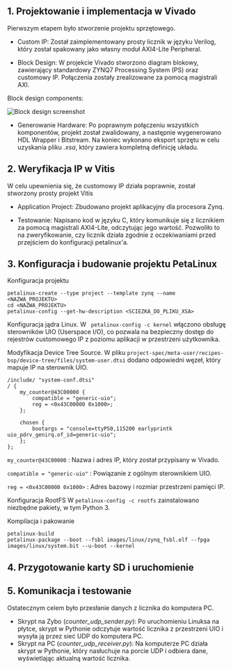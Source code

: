## 1. Projektowanie i implementacja w Vivado

Pierwszym etapem było stworzenie projektu sprzętowego.
* Custom IP: Został zaimplementowany prosty licznik w języku Verilog, który został spakowany jako własny moduł AXI4-Lite Peripheral.

* Block Design: W projekcie Vivado stworzono diagram blokowy, zawierający standardowy ZYNQ7 Processing System (PS) oraz customowy IP. Połączenia zostały zrealizowane za pomocą magistrali AXI.

Block design components:

![Block design screenshot](https://i.imgur.com/palpOTp.png)

* Generowanie Hardware: Po poprawnym połączeniu wszystkich komponentów, projekt został zwalidowany, a następnie wygenerowano HDL Wrapper i Bitstream. Na koniec wykonano eksport sprzętu w celu uzyskania pliku _.xsa_, który zawiera kompletną definicję układu.

## 2. Weryfikacja IP w Vitis

W celu upewnienia się, że customowy IP działa poprawnie, został stworzony prosty projekt Vitis
* Application Project: Zbudowano projekt aplikacyjny dla procesora Zynq.

* Testowanie: Napisano kod w języku C, który komunikuje się z licznikiem za pomocą magistrali AXI4-Lite, odczytując jego wartość. Pozwoliło to na zweryfikowanie, czy licznik działa zgodnie z oczekiwaniami przed przejściem do konfiguracji petalinux'a.

## 3. Konfiguracja i budowanie projektu PetaLinux

Konfiguracja projektu

```
petalinux-create --type project --template zynq --name <NAZWA_PROJEKTU>
cd <NAZWA_PROJEKTU>
petalinux-config --get-hw-description <SCIEZKA_DO_PLIKU_XSA>
```

Konfiguracja jądra Linux.
W ``` petalinux-config -c kernel``` włączono obsługę sterowników UIO (Userspace I/O), co pozwala na bezpieczny dostęp do rejestrów customowego IP z poziomu aplikacji w przestrzeni użytkownika.

Modyfikacja Device Tree Source.
W pliku ``` project-spec/meta-user/recipes-bsp/device-tree/files/system-user.dtsi ``` dodano odpowiedni węzeł, który mapuje IP na sterownik UIO.

```
/include/ "system-conf.dtsi"
/ {
    my_counter@43C00000 {
        compatible = "generic-uio";
        reg = <0x43C00000 0x1000>;
    };

    chosen {
        bootargs = "console=ttyPS0,115200 earlyprintk uio_pdrv_genirq.of_id=generic-uio";
    };
};
```

``` my_counter@43C00000 ``` : Nazwa i adres IP, który został przypisany w Vivado.

``` compatible = "generic-uio" ``` : Powiązanie z ogólnym sterownikiem UIO.

``` reg = <0x43C00000 0x1000> ``` : Adres bazowy i rozmiar przestrzeni pamięci IP.

Konfiguracja RootFS
W ``` petalinux-config -c rootfs ``` zainstalowano niezbędne pakiety, w tym Python 3.

Kompilacja i pakowanie
```
petalinux-build
petalinux-package --boot --fsbl images/linux/zynq_fsbl.elf --fpga images/linux/system.bit --u-boot --kernel
```

## 4. Przygotowanie karty SD i uruchomienie

## 5. Komunikacja i testowanie
Ostatecznym celem było przesłanie danych z licznika do komputera PC.
* Skrypt na Zybo (_counter_udp_sender.py_): Po uruchomieniu Linuksa na płytce, skrypt w Pythonie odczytuje wartość licznika z przestrzeni UIO i wysyła ją przez sieć UDP do komputera PC.
* Skrypt na PC (_counter_udp_receiver.py_): Na komputerze PC działa skrypt w Pythonie, który nasłuchuje na porcie UDP i odbiera dane, wyświetlając aktualną wartość licznika.